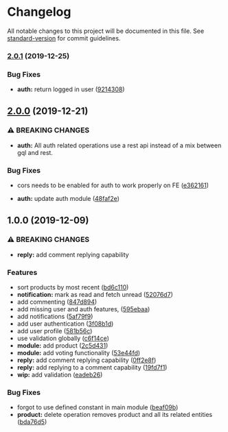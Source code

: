 # Changelog

All notable changes to this project will be documented in this file. See [standard-version](https://github.com/conventional-changelog/standard-version) for commit guidelines.

### [2.0.1](https://github.com/kdaghari/eggnite-backend/compare/v2.0.0...v2.0.1) (2019-12-25)


### Bug Fixes

* **auth:** return logged in user ([9214308](https://github.com/kdaghari/eggnite-backend/commit/9214308a88ac473065b37084a32cecfc2d66e4ae))

## [2.0.0](https://github.com/kdaghari/eggnite-backend/compare/v1.0.0...v2.0.0) (2019-12-21)


### ⚠ BREAKING CHANGES

* **auth:** All auth related operations use a rest api instead of a mix between gql and rest.

### Bug Fixes

* cors needs to be enabled for auth to work properly on FE ([e362161](https://github.com/kdaghari/eggnite-backend/commit/e362161abbcf46fd164c10bb25b4f1c8b97f4a4a))


* **auth:** update auth module ([48faf2e](https://github.com/kdaghari/eggnite-backend/commit/48faf2edf43acd9caa5c343fda3e0279ea426f7e))

## 1.0.0 (2019-12-09)


### ⚠ BREAKING CHANGES

* **reply:** add comment replying capability

### Features

* sort products by most recent ([bd6c110](https://github.com/kdaghari/project/commit/bd6c11056053ed88ddd802df87ffc6918b6d8a73))
* **notification:** mark as read and fetch unread ([52076d7](https://github.com/kdaghari/project/commit/52076d774038d8ce569d1ceec01ca25b9dfcf17a))
* add commenting ([847d894](https://github.com/kdaghari/project/commit/847d89480171e9845d7a60910948198bb29b8f78))
* add missing user and auth features, ([595ebaa](https://github.com/kdaghari/project/commit/595ebaa62fce64593d1683d27e605abbc140a3dd))
* add notifications ([5af79f9](https://github.com/kdaghari/project/commit/5af79f97dfe57f2fd66707627cdc320a7684fa95))
* add user authentication ([3f08b1d](https://github.com/kdaghari/project/commit/3f08b1de8fcd962de64f2762f044da0ffd04b385))
* add user profile ([581b56c](https://github.com/kdaghari/project/commit/581b56c848c4308ccde1dbd8ee4e3f42dbbc84a6))
* use validation globally ([c6f14ce](https://github.com/kdaghari/project/commit/c6f14cefee9223f422bc2618c4cf0c35ac24d1b4))
* **module:** add product ([2c5d431](https://github.com/kdaghari/project/commit/2c5d4317b9ee2362217f937c0c20191cdae37063))
* **module:** add voting functionality ([53e44fd](https://github.com/kdaghari/project/commit/53e44fdd6536b919ca09a3dca196672231494a2e))
* **reply:** add comment replying capability ([0ff2e8f](https://github.com/kdaghari/project/commit/0ff2e8fdc1a9ec0b3c09cf2cdccaac3efe73f3b0))
* **reply:** add replying to a comment capability ([19fd7f1](https://github.com/kdaghari/project/commit/19fd7f1d348f3ef481a562802b6dbc565cacb200))
* **wip:** add validation ([eadeb26](https://github.com/kdaghari/project/commit/eadeb26e62806a8cb0cf83d593a2fb29e8dfc0c0))


### Bug Fixes

* forgot to use defined constant in main module ([beaf09b](https://github.com/kdaghari/project/commit/beaf09bd440955290c81bd4cfcc03e03cbca98b2))
* **product:** delete operation removes product and all its related entities ([bda76d5](https://github.com/kdaghari/project/commit/bda76d5da4d042e2e1334f4cf906e98f12e34215))
